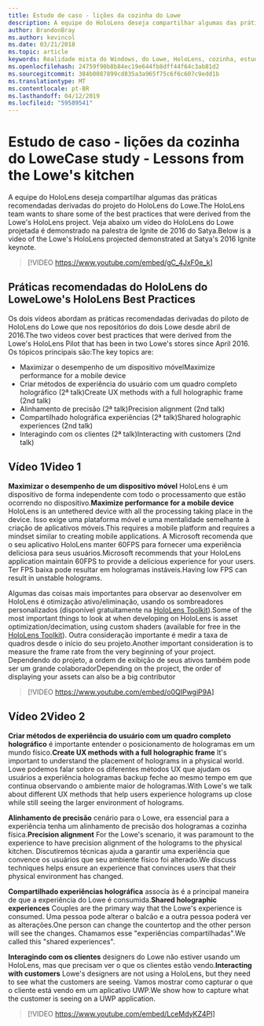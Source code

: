 ```yaml
---
title: Estudo de caso - lições da cozinha do Lowe
description: A equipe do HoloLens deseja compartilhar algumas das práticas recomendadas derivadas do projeto do HoloLens do Lowe.
author: BrandonBray
ms.author: kevincol
ms.date: 03/21/2018
ms.topic: article
keywords: Realidade mista do Windows, do Lowe, HoloLens, cozinha, estudo de caso
ms.openlocfilehash: 24759f90b8b84ec19e644fb8dff44f64c3ab81d2
ms.sourcegitcommit: 384b0087899cd835a3a965f75c6f6c607c9edd1b
ms.translationtype: MT
ms.contentlocale: pt-BR
ms.lasthandoff: 04/12/2019
ms.locfileid: "59589541"
---
```

# <a name="case-study---lessons-from-the-lowes-kitchen"></a><span data-ttu-id="e4e8c-104">Estudo de caso - lições da cozinha do Lowe</span><span class="sxs-lookup"><span data-stu-id="e4e8c-104">Case study - Lessons from the Lowe's kitchen</span></span>

<span data-ttu-id="e4e8c-105">A equipe do HoloLens deseja compartilhar algumas das práticas recomendadas derivadas do projeto do HoloLens do Lowe.</span><span class="sxs-lookup"><span data-stu-id="e4e8c-105">The HoloLens team wants to share some of the best practices that were derived from the Lowe's HoloLens project.</span></span> <span data-ttu-id="e4e8c-106">Veja abaixo um vídeo do HoloLens do Lowe projetada é demonstrado na palestra de Ignite de 2016 do Satya.</span><span class="sxs-lookup"><span data-stu-id="e4e8c-106">Below is a video of the Lowe's HoloLens projected demonstrated at Satya's 2016 Ignite keynote.</span></span>
<br>
>[!VIDEO https://www.youtube.com/embed/gC_4JxF0e_k]

## <a name="lowes-hololens-best-practices"></a><span data-ttu-id="e4e8c-107">Práticas recomendadas do HoloLens do Lowe</span><span class="sxs-lookup"><span data-stu-id="e4e8c-107">Lowe's HoloLens Best Practices</span></span>

<span data-ttu-id="e4e8c-108">Os dois vídeos abordam as práticas recomendadas derivadas do piloto de HoloLens do Lowe que nos repositórios do dois Lowe desde abril de 2016.</span><span class="sxs-lookup"><span data-stu-id="e4e8c-108">The two videos cover best practices that were derived from the Lowe's HoloLens Pilot that has been in two Lowe's stores since April 2016.</span></span> <span data-ttu-id="e4e8c-109">Os tópicos principais são:</span><span class="sxs-lookup"><span data-stu-id="e4e8c-109">The key topics are:</span></span>
* <span data-ttu-id="e4e8c-110">Maximizar o desempenho de um dispositivo móvel</span><span class="sxs-lookup"><span data-stu-id="e4e8c-110">Maximize performance for a mobile device</span></span>
* <span data-ttu-id="e4e8c-111">Criar métodos de experiência do usuário com um quadro completo holográfico (2ª talk)</span><span class="sxs-lookup"><span data-stu-id="e4e8c-111">Create UX methods with a full holographic frame (2nd talk)</span></span>
* <span data-ttu-id="e4e8c-112">Alinhamento de precisão (2ª talk)</span><span class="sxs-lookup"><span data-stu-id="e4e8c-112">Precision alignment (2nd talk)</span></span>
* <span data-ttu-id="e4e8c-113">Compartilhado holográfica experiências (2ª talk)</span><span class="sxs-lookup"><span data-stu-id="e4e8c-113">Shared holographic experiences (2nd talk)</span></span>
* <span data-ttu-id="e4e8c-114">Interagindo com os clientes (2ª talk)</span><span class="sxs-lookup"><span data-stu-id="e4e8c-114">Interacting with customers (2nd talk)</span></span>

## <a name="video-1"></a><span data-ttu-id="e4e8c-115">Vídeo 1</span><span class="sxs-lookup"><span data-stu-id="e4e8c-115">Video 1</span></span>

<span data-ttu-id="e4e8c-116">**Maximizar o desempenho de um dispositivo móvel** HoloLens é um dispositivo de forma independente com todo o processamento que estão ocorrendo no dispositivo.</span><span class="sxs-lookup"><span data-stu-id="e4e8c-116">**Maximize performance for a mobile device** HoloLens is an untethered device with all the processing taking place in the device.</span></span> <span data-ttu-id="e4e8c-117">Isso exige uma plataforma móvel e uma mentalidade semelhante à criação de aplicativos móveis.</span><span class="sxs-lookup"><span data-stu-id="e4e8c-117">This requires a mobile platform and requires a mindset similar to creating mobile applications.</span></span> <span data-ttu-id="e4e8c-118">A Microsoft recomenda que o seu aplicativo HoloLens manter 60FPS para fornecer uma experiência deliciosa para seus usuários.</span><span class="sxs-lookup"><span data-stu-id="e4e8c-118">Microsoft recommends that your HoloLens application maintain 60FPS to provide a delicious experience for your users.</span></span> <span data-ttu-id="e4e8c-119">Ter FPS baixa pode resultar em hologramas instáveis.</span><span class="sxs-lookup"><span data-stu-id="e4e8c-119">Having low FPS can result in unstable holograms.</span></span>

<span data-ttu-id="e4e8c-120">Algumas das coisas mais importantes para observar ao desenvolver em HoloLens é otimização ativo/eliminação, usando os sombreadores personalizados (disponível gratuitamente na [HoloLens Toolkit](https://github.com/Microsoft/HoloToolkit-Unity)).</span><span class="sxs-lookup"><span data-stu-id="e4e8c-120">Some of the most important things to look at when developing on HoloLens is asset optimization/decimation, using custom shaders (available for free in the [HoloLens Toolkit](https://github.com/Microsoft/HoloToolkit-Unity)).</span></span> <span data-ttu-id="e4e8c-121">Outra consideração importante é medir a taxa de quadros desde o início do seu projeto.</span><span class="sxs-lookup"><span data-stu-id="e4e8c-121">Another important consideration is to measure the frame rate from the very beginning of your project.</span></span> <span data-ttu-id="e4e8c-122">Dependendo do projeto, a ordem de exibição de seus ativos também pode ser um grande colaborador</span><span class="sxs-lookup"><span data-stu-id="e4e8c-122">Depending on the project, the order of displaying your assets can also be a big contributor</span></span>
<br>
>[!VIDEO https://www.youtube.com/embed/o0QIPwgiP9A]

## <a name="video-2"></a><span data-ttu-id="e4e8c-123">Vídeo 2</span><span class="sxs-lookup"><span data-stu-id="e4e8c-123">Video 2</span></span>

<span data-ttu-id="e4e8c-124">**Criar métodos de experiência do usuário com um quadro completo holográfico** é importante entender o posicionamento de hologramas em um mundo físico.</span><span class="sxs-lookup"><span data-stu-id="e4e8c-124">**Create UX methods with a full holographic frame** It's important to understand the placement of holograms in a physical world.</span></span> <span data-ttu-id="e4e8c-125">Lowe podemos falar sobre os diferentes métodos UX que ajudam os usuários a experiência hologramas backup feche ao mesmo tempo em que continua observando o ambiente maior de hologramas.</span><span class="sxs-lookup"><span data-stu-id="e4e8c-125">With Lowe's we talk about different UX methods that help users experience holograms up close while still seeing the larger environment of holograms.</span></span>

<span data-ttu-id="e4e8c-126">**Alinhamento de precisão** cenário para o Lowe, era essencial para a experiência tenha um alinhamento de precisão dos hologramas a cozinha física.</span><span class="sxs-lookup"><span data-stu-id="e4e8c-126">**Precision alignment** For the Lowe's scenario, it was paramount to the experience to have precision alignment of the holograms to the physical kitchen.</span></span> <span data-ttu-id="e4e8c-127">Discutiremos técnicas ajuda a garantir uma experiência que convence os usuários que seu ambiente físico foi alterado.</span><span class="sxs-lookup"><span data-stu-id="e4e8c-127">We discuss techniques helps ensure an experience that convinces users that their physical environment has changed.</span></span>

<span data-ttu-id="e4e8c-128">**Compartilhado experiências holográfica** associa às é a principal maneira de que a experiência do Lowe é consumida.</span><span class="sxs-lookup"><span data-stu-id="e4e8c-128">**Shared holographic experiences** Couples are the primary way that the Lowe's experience is consumed.</span></span> <span data-ttu-id="e4e8c-129">Uma pessoa pode alterar o balcão e a outra pessoa poderá ver as alterações.</span><span class="sxs-lookup"><span data-stu-id="e4e8c-129">One person can change the countertop and the other person will see the changes.</span></span> <span data-ttu-id="e4e8c-130">Chamamos esse "experiências compartilhadas".</span><span class="sxs-lookup"><span data-stu-id="e4e8c-130">We called this "shared experiences".</span></span>

<span data-ttu-id="e4e8c-131">**Interagindo com os clientes** designers do Lowe não estiver usando um HoloLens, mas que precisam ver o que os clientes estão vendo.</span><span class="sxs-lookup"><span data-stu-id="e4e8c-131">**Interacting with customers** Lowe's designers are not using a HoloLens, but they need to see what the customers are seeing.</span></span> <span data-ttu-id="e4e8c-132">Vamos mostrar como capturar o que o cliente está vendo em um aplicativo UWP.</span><span class="sxs-lookup"><span data-stu-id="e4e8c-132">We show how to capture what the customer is seeing on a UWP application.</span></span>
<br>
>[!VIDEO https://www.youtube.com/embed/LceMdyKZ4PI]
